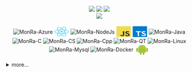 <!--Hello
<h2><img src="https://emojis.slackmojis.com/emojis/images/1531849430/4246/blob-sunglasses.gif?1531849430" width="30"/> Hi There👋 , I'm MonRá! <img src="https://media.giphy.com/media/12oufCB0MyZ1Go/giphy.gif" width="50"><img src="https://i.giphy.com/9KawrQzIwdAYg.webp" width="50"></h2>
-->

<div>
  </p>
  <div align="center">
   <a href="https://www.facebook.com/ramon.chaib" target="_blank"><img src="https://img.shields.io/badge/-Facebook-%230077B5?style=for-the-badge&logo=facebook&logoColor=white" target="_blank"></a> 
  <a href="https://www.instagram.com/monrapps/" target="_blank"><img src="https://img.shields.io/badge/-Instagram-%23E4405F?style=for-the-badge&logo=instagram&logoColor=white" target="_blank"></a>
  <a href="https://www.linkedin.com/in/ramon-chaib-27007635/" target="_blank"><img src="https://img.shields.io/badge/-LinkedIn-%230077B5?style=for-the-badge&logo=linkedin&logoColor=white" target="_blank"></a>   
</div>

<div align="center">
  <img src="https://i.giphy.com/MM0Jrc8BHKx3y.webp">
</div>
  
 <div style="display: inline_block" align="center"><br>
  <img align="center" alt="MonRa-Azure" height="30" width="40" src="https://cdn.jsdelivr.net/gh/devicons/devicon/icons/azure/azure-original.svg">
  <img align="center" alt="MonRa-React" height="30" width="40" src="https://raw.githubusercontent.com/devicons/devicon/master/icons/react/react-original.svg">
  <img align="center" alt="MonRa-NodeJs" height="30" width="40" src="https://cdn.jsdelivr.net/gh/devicons/devicon/icons/nodejs/nodejs-original.svg">
  <img align="center" alt="MonRa-Js" height="30" width="40" src="https://raw.githubusercontent.com/devicons/devicon/master/icons/javascript/javascript-original.svg">     <img align="center" alt="MonRa-Ts" height="30" width="40" src="https://raw.githubusercontent.com/devicons/devicon/master/icons/typescript/typescript-original.svg">
  <img align="center" alt="MonRa-Java" height="30" width="40" src="https://cdn.jsdelivr.net/gh/devicons/devicon/icons/java/java-original.svg">
  <img align="center" alt="MonRa-C" height="30" width="40" src="https://cdn.jsdelivr.net/gh/devicons/devicon/icons/c/c-original.svg">
  <img align="center" alt="MonRa-CS" height="30" width="40" src="https://cdn.jsdelivr.net/gh/devicons/devicon/icons/csharp/csharp-original.svg">
  <img align="center" alt="MonRa-Cpp" height="30" width="40" src="https://cdn.jsdelivr.net/gh/devicons/devicon/icons/cplusplus/cplusplus-original.svg">
  <img align="center" alt="MonRa-QT" height="30" width="40" src="https://cdn.jsdelivr.net/gh/devicons/devicon/icons/qt/qt-original.svg">
  <img align="center" alt="MonRa-Linux" height="30" width="40" src="https://cdn.jsdelivr.net/gh/devicons/devicon/icons/linux/linux-original.svg">
  <img align="center" alt="MonRa-Mysql" height="30" width="40" src="https://cdn.jsdelivr.net/gh/devicons/devicon/icons/mysql/mysql-original.svg">
  <img align="center" alt="MonRa-Docker" height="30" width="40" src="https://cdn.jsdelivr.net/gh/devicons/devicon/icons/docker/docker-original.svg">  
  <img align="center" alt="MonRa-Android" height="30" width="40" src="https://github.com/devicons/devicon/blob/master/icons/android/android-original.svg">
  
</div>
</a>

</br>
<!--
[![github activity graph](https://activity-graph.herokuapp.com/graph?username=monrapps&theme=chartreuse-dark)](https://github.com/monrapps/)
-->
<div>
<details>
      <summary>more...</summary>
      
<!--
### <img src="https://media.giphy.com/media/VgCDAzcKvsR6OM0uWg/giphy.gif" width="50"> A little more about me...  

```javascript
const monra = {
    pronouns: "He" | "Him",
    code: ["any"],
    askMeAbout: ["any"],
    technologies: {
        backEnd: {
            js: ["any"],
        },
        mobileApp: {
            native: ["Android Development"]
        },
        devOps: ["AWS", "Docker🐳", "Route53", "Nginx"],
        databases: ["mongo", "MySql", "sqlite"],
        misc: ["Firebase", "Socket.IO", "selenium", "open-cv", "php", "SuiteApp"]
    },
    architecture: ["Serverless Architecture", "Progressive web applications", "Single page applications"],
    currentFocus: "Building Robots to ease opertations",
    funFact: "There are two ways to write error-free programs; only the third one works"
};
```
-->

---
<!--START_SECTION:waka-->
![Code Time](http://img.shields.io/badge/Code%20Time-1%2C362%20hrs%2038%20mins-blue)

![Profile Views](http://img.shields.io/badge/Profile%20Views-0-blue)

![Lines of code](https://img.shields.io/badge/From%20Hello%20World%20I%27ve%20Written-5.0%20million%20lines%20of%20code-blue)

**🐱 My GitHub Data** 

> 📦 80.3 kB Used in GitHub's Storage 
 > 
> 🏆 5,124 Contributions in the Year 2025
 > 
> 🚫 Not Opted to Hire
 > 
> 📜 25 Public Repositories 
 > 
> 🔑 23 Private Repositories 
 > 
**I'm an Early 🐤** 

```text
🌞 Morning                9848 commits        ████████░░░░░░░░░░░░░░░░░   31.24 % 
🌆 Daytime                13168 commits       ██████████░░░░░░░░░░░░░░░   41.77 % 
🌃 Evening                4408 commits        ███░░░░░░░░░░░░░░░░░░░░░░   13.98 % 
🌙 Night                  4100 commits        ███░░░░░░░░░░░░░░░░░░░░░░   13.01 % 
```
📅 **I'm Most Productive on Thursday** 

```text
Monday                   5750 commits        █████░░░░░░░░░░░░░░░░░░░░   18.24 % 
Tuesday                  5909 commits        █████░░░░░░░░░░░░░░░░░░░░   18.74 % 
Wednesday                6106 commits        █████░░░░░░░░░░░░░░░░░░░░   19.37 % 
Thursday                 6797 commits        █████░░░░░░░░░░░░░░░░░░░░   21.56 % 
Friday                   4358 commits        ███░░░░░░░░░░░░░░░░░░░░░░   13.82 % 
Saturday                 1497 commits        █░░░░░░░░░░░░░░░░░░░░░░░░   04.75 % 
Sunday                   1107 commits        █░░░░░░░░░░░░░░░░░░░░░░░░   03.51 % 
```


📊 **This Week I Spent My Time On** 

```text
🕑︎ Time Zone: America/Sao_Paulo

💬 Programming Languages: 
TypeScript               2 hrs 36 mins       ██████████░░░░░░░░░░░░░░░   40.81 % 
Bash                     2 hrs 1 min         ████████░░░░░░░░░░░░░░░░░   31.53 % 
Other                    29 mins             ██░░░░░░░░░░░░░░░░░░░░░░░   07.56 % 
YAML                     25 mins             ██░░░░░░░░░░░░░░░░░░░░░░░   06.70 % 
Markdown                 20 mins             █░░░░░░░░░░░░░░░░░░░░░░░░   05.23 % 

🔥 Editors: 
Cursor                   6 hrs 11 mins       ████████████████████████░   96.74 % 
VS Code                  12 mins             █░░░░░░░░░░░░░░░░░░░░░░░░   03.26 % 

🐱‍💻 Projects: 
wlm-backend              3 hrs 8 mins        ████████████░░░░░░░░░░░░░   49.03 % 
gww-v6i_jiga             1 hr 23 mins        █████░░░░░░░░░░░░░░░░░░░░   21.62 % 
nlm-gww-watcher          29 mins             ██░░░░░░░░░░░░░░░░░░░░░░░   07.60 % 
wlm-infra                21 mins             █░░░░░░░░░░░░░░░░░░░░░░░░   05.70 % 
dbdump                   14 mins             █░░░░░░░░░░░░░░░░░░░░░░░░   03.85 % 

💻 Operating System: 
WSL                      6 hrs 11 mins       ████████████████████████░   96.74 % 
Windows                  12 mins             █░░░░░░░░░░░░░░░░░░░░░░░░   03.26 % 
```

**I Mostly Code in C++** 

```text
C                        17 repos            ████░░░░░░░░░░░░░░░░░░░░░   17.89 % 
Python                   13 repos            ███░░░░░░░░░░░░░░░░░░░░░░   13.68 % 
JavaScript               10 repos            ███░░░░░░░░░░░░░░░░░░░░░░   10.53 % 
Shell                    7 repos             ██░░░░░░░░░░░░░░░░░░░░░░░   07.37 % 
HTML                     6 repos             ██░░░░░░░░░░░░░░░░░░░░░░░   06.32 % 
```



**Timeline**

![Lines of Code chart](https://raw.githubusercontent.com/monrapps/monrapps/master/assets/bar_graph.png)


 Last Updated on 30/10/2025 07:12:49 UTC
<!--END_SECTION:waka-->
